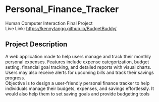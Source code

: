 # Personal_Finance_Tracker
Human Computer Interaction Final Project   
Live Link: https://kennytangg.github.io/BudgetBuddy/

## Project Description
A web application made to help users manage and track their monthly personal expenses.
Features include expense categorization, budget setting, financial goal tracking, and detailed
reports with visual charts. Users may also receive alerts for upcoming bills and track their
savings progress.  
Objective is to design a user-friendly personal finance tracker to help individuals manage
their budgets, expenses, and savings effortlessly. It would also help them to set saving goals and
provide budgeting tools
